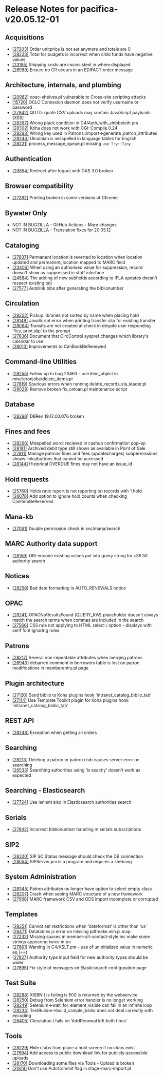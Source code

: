 
# Release Notes for pacifica-v20.05.12-01

## Acquisitions

- [[27203]](http://bugs.koha-community.org/bugzilla3/show_bug.cgi?id=27203) Order unitprice is not set anymore and  totals are 0
- [[28223]](http://bugs.koha-community.org/bugzilla3/show_bug.cgi?id=28223) Total for budgets is incorrect when child funds have negative values
- [[23195]](http://bugs.koha-community.org/bugzilla3/show_bug.cgi?id=23195) Shipping costs are inconsistent in where displayed
- [[26989]](http://bugs.koha-community.org/bugzilla3/show_bug.cgi?id=26989) Ensure no CR occurs in an EDIFACT order message

## Architecture, internals, and plumbing

- [[20982]](http://bugs.koha-community.org/bugzilla3/show_bug.cgi?id=20982) opac-shelves.pl vulnerable to Cross-site scripting attacks
- [[15720]](http://bugs.koha-community.org/bugzilla3/show_bug.cgi?id=15720) OCLC Connexion daemon does not verify username or password
- [[27942]](http://bugs.koha-community.org/bugzilla3/show_bug.cgi?id=27942) QOTD: quote CSV uploads may contain JavaScript payloads (XSS)
- [[28367]](http://bugs.koha-community.org/bugzilla3/show_bug.cgi?id=28367) Wrong plack condition in C4/Auth_with_shibboleth.pm
- [[28302]](http://bugs.koha-community.org/bugzilla3/show_bug.cgi?id=28302) Koha does not work with CGI::Compile 0.24
- [[28293]](http://bugs.koha-community.org/bugzilla3/show_bug.cgi?id=28293) Wrong key used in Patrons::Import->generate_patron_attributes
- [[28244]](http://bugs.koha-community.org/bugzilla3/show_bug.cgi?id=28244) Ukrainian is misspelled in language tables for English
- [[28221]](http://bugs.koha-community.org/bugzilla3/show_bug.cgi?id=28221) process_message_queue.pl missing `use Try::Tiny`

## Authentication

- [[20854]](http://bugs.koha-community.org/bugzilla3/show_bug.cgi?id=20854) Redirect after logout with CAS 3.0 broken

## Browser compatibility

- [[27282]](http://bugs.koha-community.org/bugzilla3/show_bug.cgi?id=27282) Printing broken in some versions of Chrome

## Bywater Only

- NOT IN BUGZILLA - GitHub Actions - More changes
- NOT IN BUGZILLA - Translation fixes for 20.05.12

## Cataloging

- [[27837]](http://bugs.koha-community.org/bugzilla3/show_bug.cgi?id=27837) Permanent location is reverted to location when location updated and permanent_location mapped to MARC field
- [[23406]](http://bugs.koha-community.org/bugzilla3/show_bug.cgi?id=23406) When using an authorised value for suppression, record doesn't show as suppressed in staff interface
- [[24564]](http://bugs.koha-community.org/bugzilla3/show_bug.cgi?id=24564) The adding of new subfields according to IFLA updates doesn't respect existing tab
- [[27577]](http://bugs.koha-community.org/bugzilla3/show_bug.cgi?id=27577) Autolink bibs after generating the biblionumber

## Circulation

- [[28202]](http://bugs.koha-community.org/bugzilla3/show_bug.cgi?id=28202) Pickup libraries not sorted by name when placing hold
- [[28148]](http://bugs.koha-community.org/bugzilla3/show_bug.cgi?id=28148) JavaScript error when printing transfer slip for existing transfer
- [[28064]](http://bugs.koha-community.org/bugzilla3/show_bug.cgi?id=28064) Transits are not created at check in despite user responding 'Yes, print slip' to the prompt
- [[27836]](http://bugs.koha-community.org/bugzilla3/show_bug.cgi?id=27836) Document that CircControl syspref changes which library's calendar to use
- [[28013]](http://bugs.koha-community.org/bugzilla3/show_bug.cgi?id=28013) Improvements to CanBookBeRenewed

## Command-line Utilities

- [[28255]](http://bugs.koha-community.org/bugzilla3/show_bug.cgi?id=28255) Follow up to bug 23463 - use item_object in misc/cronjobs/delete_items.pl
- [[27819]](http://bugs.koha-community.org/bugzilla3/show_bug.cgi?id=27819) Spurious errors when running delete_records_via_leader.pl
- [[28028]](http://bugs.koha-community.org/bugzilla3/show_bug.cgi?id=28028) Remove broken fix_onloan.pl maintenance script

## Database

- [[28298]](http://bugs.koha-community.org/bugzilla3/show_bug.cgi?id=28298) DBRev 19.12.00.076 broken

## Fines and fees

- [[28266]](http://bugs.koha-community.org/bugzilla3/show_bug.cgi?id=28266) Misspelled word: recieved in cashup confirmation pop-up
- [[28181]](http://bugs.koha-community.org/bugzilla3/show_bug.cgi?id=28181) Archived debit type still shows as available in Point of Sale
- [[27811]](http://bugs.koha-community.org/bugzilla3/show_bug.cgi?id=27811) Manage patrons fines and fees (updatecharges)  subpermissions shows links/buttons that cannot be accessed
- [[28144]](http://bugs.koha-community.org/bugzilla3/show_bug.cgi?id=28144) Historical OVERDUE fines may not have an issue_id

## Hold requests

- [[25760]](http://bugs.koha-community.org/bugzilla3/show_bug.cgi?id=25760) Holds ratio report is not reporting on records with 1 hold
- [[28078]](http://bugs.koha-community.org/bugzilla3/show_bug.cgi?id=28078) Add option to ignore hold counts when checking CanItemBeReserved

## Mana-kb

- [[27061]](http://bugs.koha-community.org/bugzilla3/show_bug.cgi?id=27061) Double permission check in svc/mana/search

## MARC Authority data support

- [[28159]](http://bugs.koha-community.org/bugzilla3/show_bug.cgi?id=28159) URI-encode existing values put into query string for z39.50 authority search

## Notices

- [[28258]](http://bugs.koha-community.org/bugzilla3/show_bug.cgi?id=28258) Bad date formatting in AUTO_RENEWALS notice

## OPAC

- [[28241]](http://bugs.koha-community.org/bugzilla3/show_bug.cgi?id=28241) OPACNoResultsFound {QUERY_KW} placeholder doesn't always match the search terms when commas are included in the search
- [[27566]](http://bugs.koha-community.org/bugzilla3/show_bug.cgi?id=27566) CSS rule not applying to HTML select / option -  displays with serif font ignoring rules

## Patrons

- [[28217]](http://bugs.koha-community.org/bugzilla3/show_bug.cgi?id=28217) Several non-repeatable attributes when merging patrons
- [[26940]](http://bugs.koha-community.org/bugzilla3/show_bug.cgi?id=26940) debarred comment in borrowers table is lost on patron modifications in memberentry.pl page

## Plugin architecture

- [[27120]](http://bugs.koha-community.org/bugzilla3/show_bug.cgi?id=27120) Send biblio to Koha plugins hook 'intranet_catalog_biblio_tab'
- [[27114]](http://bugs.koha-community.org/bugzilla3/show_bug.cgi?id=27114) Use Template Toolkit plugin for Koha plugins hook 'intranet_catalog_biblio_tab'

## REST API

- [[28248]](http://bugs.koha-community.org/bugzilla3/show_bug.cgi?id=28248) Exception when getting all orders

## Searching

- [[28213]](http://bugs.koha-community.org/bugzilla3/show_bug.cgi?id=28213) Deleting a patron or patron club causes server error on searching
- [[26533]](http://bugs.koha-community.org/bugzilla3/show_bug.cgi?id=26533) Searching authorities using 'is exactly' doesn't work as expected

## Searching - Elasticsearch

- [[27724]](http://bugs.koha-community.org/bugzilla3/show_bug.cgi?id=27724) Use lenient also in Elasticsearch authorities search

## Serials

- [[27842]](http://bugs.koha-community.org/bugzilla3/show_bug.cgi?id=27842) Incorrect biblionumber handling in serials subscriptions

## SIP2

- [[28320]](http://bugs.koha-community.org/bugzilla3/show_bug.cgi?id=28320) SIP SC Status message should check the DB connection
- [[28054]](http://bugs.koha-community.org/bugzilla3/show_bug.cgi?id=28054) SIPServer.pm is a program and requires a shebang

## System Administration

- [[28345]](http://bugs.koha-community.org/bugzilla3/show_bug.cgi?id=28345) Patron attributes no longer have option to select empty class
- [[28207]](http://bugs.koha-community.org/bugzilla3/show_bug.cgi?id=28207) Crash when seeing MARC structure of a new framework
- [[27968]](http://bugs.koha-community.org/bugzilla3/show_bug.cgi?id=27968) MARC framework CSV and ODS import incomplete or corrupted

## Templates

- [[28351]](http://bugs.koha-community.org/bugzilla3/show_bug.cgi?id=28351) Cannot set restrictions when 'dateformat' is other than 'us'
- [[26471]](http://bugs.koha-community.org/bugzilla3/show_bug.cgi?id=26471) Datatables js error on missing pdfmake.min.js.map
- [[27232]](http://bugs.koha-community.org/bugzilla3/show_bug.cgi?id=27232) Missing spaces in member-alt-contact-style.inc make some strings appearing twice in po
- [[27861]](http://bugs.koha-community.org/bugzilla3/show_bug.cgi?id=27861) Warning in C4/XSLT.pm - use of uninitialized value in numeric eq (==)
- [[27827]](http://bugs.koha-community.org/bugzilla3/show_bug.cgi?id=27827) Authority type input field for new authority types should be wider
- [[27695]](http://bugs.koha-community.org/bugzilla3/show_bug.cgi?id=27695) Fix style of messages on Elasticsearch configuration page

## Test Suite

- [[28288]](http://bugs.koha-community.org/bugzilla3/show_bug.cgi?id=28288) XISBN.t is failing is 500 is returned by the webservice
- [[28250]](http://bugs.koha-community.org/bugzilla3/show_bug.cgi?id=28250) Debug from Selenium error handler is no longer working
- [[28249]](http://bugs.koha-community.org/bugzilla3/show_bug.cgi?id=28249) Selenium->wait_for_element_visible can fall in an infinite loop
- [[28234]](http://bugs.koha-community.org/bugzilla3/show_bug.cgi?id=28234) TestBuilder->build_sample_biblio does not deal correctly with encoding
- [[26405]](http://bugs.koha-community.org/bugzilla3/show_bug.cgi?id=26405) Circulation.t fails on 'AddRenewal left both fines'

## Tools

- [[28229]](http://bugs.koha-community.org/bugzilla3/show_bug.cgi?id=28229) Hide clubs from place a hold screen if no clubs exist
- [[27594]](http://bugs.koha-community.org/bugzilla3/show_bug.cgi?id=27594) Add access to public download link for publicly-accessible uploads
- [[28170]](http://bugs.koha-community.org/bugzilla3/show_bug.cgi?id=28170) Downloading some files via Tools - Upload is broken
- [[21818]](http://bugs.koha-community.org/bugzilla3/show_bug.cgi?id=21818) Don't use AutoCommit flag in stage-marc-import.pl


